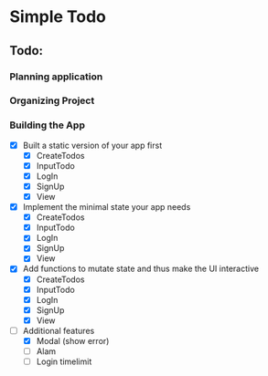 # Simple Todo

## Todo:

### Planning application

### Organizing Project

### Building the App

- [x] Built a static version of your app first
  - [x] CreateTodos
  - [x] InputTodo
  - [x] LogIn
  - [x] SignUp
  - [x] View
- [x] Implement the minimal state your app needs
  - [x] CreateTodos
  - [x] InputTodo
  - [x] LogIn
  - [x] SignUp
  - [x] View
- [x] Add functions to mutate state and thus make the UI interactive
  - [x] CreateTodos
  - [x] InputTodo
  - [x] LogIn
  - [x] SignUp
  - [x] View
- [ ] Additional features
  - [x] Modal (show error)
  - [ ] Alam
  - [ ] Login timelimit